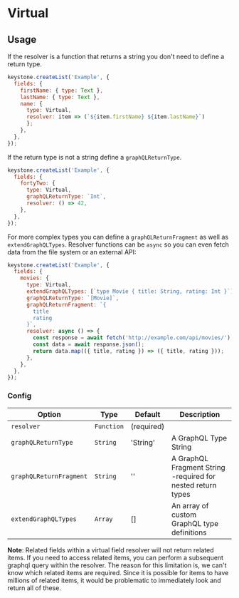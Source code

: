 <!--[meta]
section: api
subSection: field-types
title: Virtual
[meta]-->

# Virtual

## Usage

If the resolver is a function that returns a string you don't need to define a return type.

```js
keystone.createList('Example', {
  fields: {
    firstName: { type: Text },
    lastName: { type: Text },
    name: {
      type: Virtual,
      resolver: item => (`${item.firstName} ${item.lastName}`)
      };
    },
  },
});
```

If the return type is not a string define a `graphQLReturnType`.

```js
keystone.createList('Example', {
  fields: {
    fortyTwo: {
      type: Virtual,
      graphQLReturnType: `Int`,
      resolver: () => 42,
    },
  },
});
```

For more complex types you can define a `graphQLReturnFragment` as well as `extendGraphQLTypes`. Resolver functions can be `async` so you can even fetch data from the file system or an external API:

```js
keystone.createList('Example', {
  fields: {
    movies: {
      type: Virtual,
      extendGraphQLTypes: [`type Movie { title: String, rating: Int }`],
      graphQLReturnType: `[Movie]`,
      graphQLReturnFragment: `{
        title
        rating
      }`,
      resolver: async () => {
        const response = await fetch('http://example.com/api/movies/');
        const data = await response.json();
        return data.map(({ title, rating }) => ({ title, rating }));
      },
    },
  },
});
```

### Config

| Option                  | Type       | Default    | Description                                                 |
| ----------------------- | ---------- | ---------- | ----------------------------------------------------------- |
| `resolver`              | `Function` | (required) |                                                             |
| `graphQLReturnType`     | `String`   | 'String'   | A GraphQL Type String                                       |
| `graphQLReturnFragment` | `String`   | ''         | A GraphQL Fragment String -required for nested return types |
| `extendGraphQLTypes`    | `Array`    | \[]        | An array of custom GraphQL type definitions                 |

**Note**: Related fields within a virtual field resolver will not return related items. If you need to access related items, you can perform a subsequent graphql query within the resolver. The reason for this limitation is, we can't know which related items are required. Since it is possible for items to have millions of related items, it would be problematic to immediately look and return all of these.
